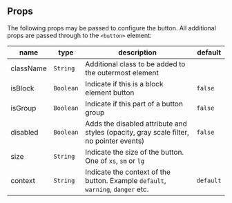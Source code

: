 ## Props

The following props may be passed to configure the button. All additional props are passed through to the `<button>` element:

| name      | type      | description                                                                            | default   |
| --------- | --------- | -------------------------------------------------------------------------------------- | --------- |
| className | `String`  | Additional class to be added to the outermost element                                  |           |
| isBlock   | `Boolean` | Indicate if this is a block element button                                             | `false`   |
| isGroup   | `Boolean` | Indicate if this part of a button group                                                | `false`   |
| disabled  | `Boolean` | Adds the disabled attribute and styles (opacity, gray scale filter, no pointer events) | `false`   |
| size      | `String`  | Indicate the size of the button. One of `xs`, `sm` or `lg`                             |           |
| context   | `String`  | Indicate the context of the button. Example `default`, `warning`, `danger` etc.        | `default` |
